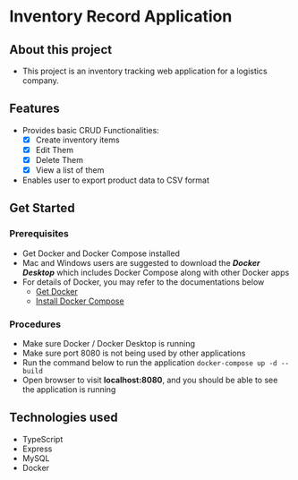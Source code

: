 # Inventory Record Application 

## About this project
* This project is an inventory tracking web application for a logistics company.

## Features
* Provides basic CRUD Functionalities:
    * [x] Create inventory items
    * [x] Edit Them
    * [x] Delete Them
    * [x] View a list of them

* Enables user to export product data to CSV format

## Get Started

### Prerequisites
* Get Docker and Docker Compose installed
* Mac and Windows users are suggested to download the ***Docker Desktop*** which includes Docker Compose along with other Docker apps
* For details of Docker, you may refer to the documentations below
  * [Get Docker](https://docs.docker.com/get-docker/)
  * [Install Docker Compose](https://docs.docker.com/compose/install/)

### Procedures
* Make sure Docker / Docker Desktop is running
* Make sure port 8080 is not being used by other applications
* Run the command below to run the application
    ```docker-compose up -d --build```
* Open browser to visit **localhost:8080**, and you should be able to see the application is running

## Technologies used
* TypeScript
* Express
* MySQL
* Docker
